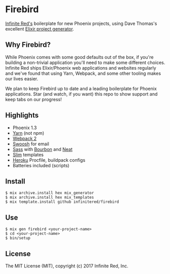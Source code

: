 # Firebird

[Infinite Red's](https://infinite.red) boilerplate for new Phoenix projects, using Dave Thomas's excellent [Elixir project generator](https://pragdave.me/blog/2017/04/18/elixir-project-generator.html).

## Why Firebird?

While Phoenix comes with some good defaults out of the box, if you're building a non-trivial application you'll need to make some different choices. Infinite Red ships Elixir/Phoenix web applications and websites regularly and we've found that using Yarn, Webpack, and some other tooling makes our lives easier.

We plan to keep Firebird up to date and a leading boilerplate for Phoenix applications. Star (and watch, if you want) this repo to show support and keep tabs on our progress!

## Highlights

- Phoenix 1.3
- [Yarn](https://github.com/yarnpkg/yarn) (not npm)
- [Webpack 2](https://github.com/webpack/webpack)
- [Swoosh](https://github.com/swoosh/swoosh) for email
- [Sass](http://sass-lang.com/guide) with [Bourbon](http://bourbon.io/) and [Neat](http://neat.bourbon.io/)
- [Slim](https://github.com/slime-lang/phoenix_slime) templates
- [Heroku](https://heroku.com) Procfile, buildpack configs
- Batteries included (scripts)

## Install

```
$ mix archive.install hex mix_generator
$ mix archive.install hex mix_templates
$ mix template.install github infinitered/firebird
```

## Use

```
$ mix gen firebird <your-project-name>
$ cd <your-project-name>
$ bin/setup
```

## License

The MIT License (MIT), copyright (c) 2017 Infinite Red, Inc.

